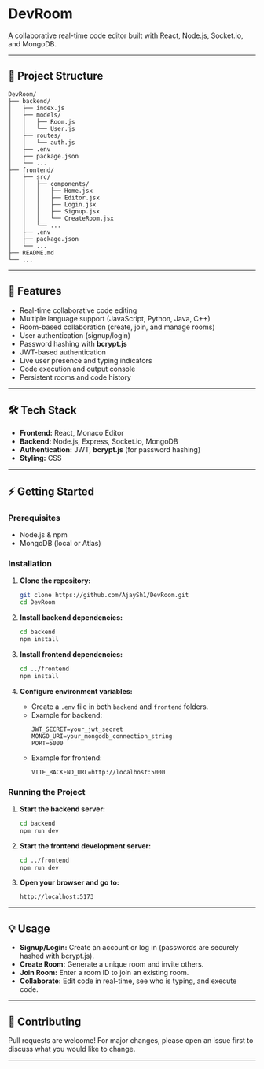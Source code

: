 # DevRoom

A collaborative real-time code editor built with React, Node.js, Socket.io, and MongoDB.

---

## 📁 Project Structure

```
DevRoom/
├── backend/
│   ├── index.js
│   ├── models/
│   │   ├── Room.js
│   │   └── User.js
│   ├── routes/
│   │   └── auth.js
│   ├── .env
│   ├── package.json
│   └── ...
├── frontend/
│   ├── src/
│   │   ├── components/
│   │   │   ├── Home.jsx
│   │   │   ├── Editor.jsx
│   │   │   ├── Login.jsx
│   │   │   ├── Signup.jsx
│   │   │   └── CreateRoom.jsx
│   │   └── ...
│   ├── .env
│   ├── package.json
│   └── ...
├── README.md
└── ...
```

---

## 🚀 Features

- Real-time collaborative code editing
- Multiple language support (JavaScript, Python, Java, C++)
- Room-based collaboration (create, join, and manage rooms)
- User authentication (signup/login)
- Password hashing with **bcrypt.js**
- JWT-based authentication
- Live user presence and typing indicators
- Code execution and output console
- Persistent rooms and code history

---

## 🛠️ Tech Stack

- **Frontend:** React, Monaco Editor
- **Backend:** Node.js, Express, Socket.io, MongoDB
- **Authentication:** JWT, **bcrypt.js** (for password hashing)
- **Styling:** CSS

---

## ⚡ Getting Started

### Prerequisites

- Node.js & npm
- MongoDB (local or Atlas)

### Installation

1. **Clone the repository:**
   ```sh
   git clone https://github.com/AjaySh1/DevRoom.git
   cd DevRoom
   ```

2. **Install backend dependencies:**
   ```sh
   cd backend
   npm install
   ```

3. **Install frontend dependencies:**
   ```sh
   cd ../frontend
   npm install
   ```

4. **Configure environment variables:**

   - Create a `.env` file in both `backend` and `frontend` folders.
   - Example for backend:
     ```
     JWT_SECRET=your_jwt_secret
     MONGO_URI=your_mongodb_connection_string
     PORT=5000
     ```
   - Example for frontend:
     ```
     VITE_BACKEND_URL=http://localhost:5000
     ```

### Running the Project

1. **Start the backend server:**
   ```sh
   cd backend
   npm run dev
   ```

2. **Start the frontend development server:**
   ```sh
   cd ../frontend
   npm run dev
   ```

3. **Open your browser and go to:**
   ```
   http://localhost:5173
   ```

---

## 💡 Usage

- **Signup/Login:** Create an account or log in (passwords are securely hashed with bcrypt.js).
- **Create Room:** Generate a unique room and invite others.
- **Join Room:** Enter a room ID to join an existing room.
- **Collaborate:** Edit code in real-time, see who is typing, and execute code.

---

## 🤝 Contributing

Pull requests are welcome! For major changes, please open an issue first to discuss what you would like to change.

---


